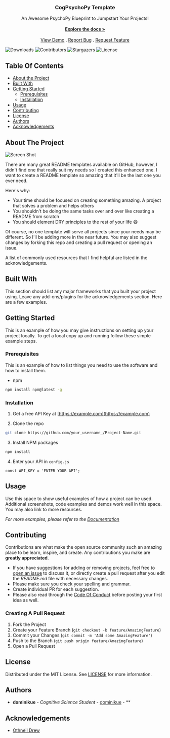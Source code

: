 <br/>
<p align="center">
  <h3 align="center">CogPsychoPy Template</h3>

  <p align="center">
    An Awesome PsychoPy Blueprint to Jumpstart Your Projects!
    <br/>
    <br/>
    <a href="https://github.com/ShaanCoding/CogPsychoPy"><strong>Explore the docs »</strong></a>
    <br/>
    <br/>
    <a href="https://github.com/ShaanCoding/CogPsychoPy">View Demo</a>
    .
    <a href="https://github.com/ShaanCoding/CogPsychoPy/issues">Report Bug</a>
    .
    <a href="https://github.com/ShaanCoding/CogPsychoPy/issues">Request Feature</a>
  </p>
</p>

![Downloads](https://img.shields.io/github/downloads/ShaanCoding/CogPsychoPy/total) ![Contributors](https://img.shields.io/github/contributors/ShaanCoding/CogPsychoPy?color=dark-green) ![Stargazers](https://img.shields.io/github/stars/ShaanCoding/CogPsychoPy?style=social) ![License](https://img.shields.io/github/license/ShaanCoding/CogPsychoPy) 

## Table Of Contents

* [About the Project](#about-the-project)
* [Built With](#built-with)
* [Getting Started](#getting-started)
  * [Prerequisites](#prerequisites)
  * [Installation](#installation)
* [Usage](#usage)
* [Contributing](#contributing)
* [License](#license)
* [Authors](#authors)
* [Acknowledgements](#acknowledgements)

## About The Project

![Screen Shot](images/screenshot.png)

There are many great README templates available on GitHub, however, I didn't find one that really suit my needs so I created this enhanced one. I want to create a README template so amazing that it'll be the last one you ever need.

Here's why:

* Your time should be focused on creating something amazing. A project that solves a problem and helps others
* You shouldn't be doing the same tasks over and over like creating a README from scratch
* You should element DRY principles to the rest of your life :smile:

Of course, no one template will serve all projects since your needs may be different. So I'll be adding more in the near future. You may also suggest changes by forking this repo and creating a pull request or opening an issue.

A list of commonly used resources that I find helpful are listed in the acknowledgements.

## Built With

This section should list any major frameworks that you built your project using. Leave any add-ons/plugins for the acknowledgements section. Here are a few examples.

## Getting Started

This is an example of how you may give instructions on setting up your project locally.
To get a local copy up and running follow these simple example steps.

### Prerequisites

This is an example of how to list things you need to use the software and how to install them.

* npm

```sh
npm install npm@latest -g
```

### Installation

1. Get a free API Key at [https://example.com](https://example.com)

2. Clone the repo

```sh
git clone https://github.com/your_username_/Project-Name.git
```

3. Install NPM packages

```sh
npm install
```

4. Enter your API in `config.js`

```JS
const API_KEY = 'ENTER YOUR API';
```

## Usage

Use this space to show useful examples of how a project can be used. Additional screenshots, code examples and demos work well in this space. You may also link to more resources.

_For more examples, please refer to the [Documentation](https://example.com)_

## Contributing

Contributions are what make the open source community such an amazing place to be learn, inspire, and create. Any contributions you make are **greatly appreciated**.
* If you have suggestions for adding or removing projects, feel free to [open an issue](https://github.com/ShaanCoding/CogPsychoPy/issues/new) to discuss it, or directly create a pull request after you edit the *README.md* file with necessary changes.
* Please make sure you check your spelling and grammar.
* Create individual PR for each suggestion.
* Please also read through the [Code Of Conduct](https://github.com/ShaanCoding/CogPsychoPy/blob/main/CODE_OF_CONDUCT.md) before posting your first idea as well.

### Creating A Pull Request

1. Fork the Project
2. Create your Feature Branch (`git checkout -b feature/AmazingFeature`)
3. Commit your Changes (`git commit -m 'Add some AmazingFeature'`)
4. Push to the Branch (`git push origin feature/AmazingFeature`)
5. Open a Pull Request

## License

Distributed under the MIT License. See [LICENSE](https://github.com/ShaanCoding/CogPsychoPy/blob/main/LICENSE.md) for more information.

## Authors

* **dominikue** - *Cognitive Science Student* - [dominikue]() - **

## Acknowledgements

* [Othneil Drew](https://github.com/othneildrew/Best-README-Template)
